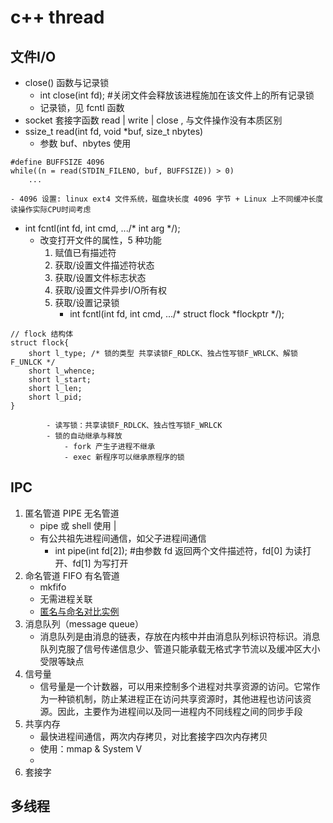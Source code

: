 # c++ thread

## 文件I/O
- close() 函数与记录锁
	- int close(int fd); #关闭文件会释放该进程施加在该文件上的所有记录锁
	- 记录锁，见 fcntl 函数
- socket 套接字函数 read | write | close , 与文件操作没有本质区别
- ssize_t read(int fd, void *buf, size_t nbytes)	
	- 参数 buf、nbytes 使用
```
#define BUFFSIZE 4096
while((n = read(STDIN_FILENO, buf, BUFFSIZE)) > 0)
	...
```
	- 4096 设置: linux ext4 文件系统，磁盘块长度 4096 字节 + Linux 上不同缓冲长度读操作实际CPU时间考虑
- int fcntl(int fd, int cmd, .../* int arg */);
	- 改变打开文件的属性，5 种功能
		1. 赋值已有描述符
		2. 获取/设置文件描述符状态
		3. 获取/设置文件标志状态
		4. 获取/设置文件异步I/O所有权
		5. 获取/设置记录锁
			- int fcntl(int fd, int cmd, .../* struct flock *flockptr */);
```
// flock 结构体
struct flock{
	short l_type; /* 锁的类型 共享读锁F_RDLCK、独占性写锁F_WRLCK、解锁F_UNLCK */
	short l_whence;	
	short l_start;
	short l_len;
	short l_pid;
}
```
			- 读写锁：共享读锁F_RDLCK、独占性写锁F_WRLCK
			- 锁的自动继承与释放
				- fork 产生子进程不继承
				- exec 新程序可以继承原程序的锁     
				
## IPC
1. 匿名管道 PIPE 无名管道
	- pipe 或 shell 使用 |
	- 有公共祖先进程间通信，如父子进程间通信
		- int pipe(int fd[2]); #由参数 fd 返回两个文件描述符，fd[0] 为读打开、fd[1] 为写打开
2. 命名管道 FIFO 有名管道
	- mkfifo
	- 无需进程关联
	- [匿名与命名对比实例](https://cloud.tencent.com/developer/article/1005566)
3. 消息队列（message queue）
	- 消息队列是由消息的链表，存放在内核中并由消息队列标识符标识。消息队列克服了信号传递信息少、管道只能承载无格式字节流以及缓冲区大小受限等缺点
4. 信号量
	- 信号量是一个计数器，可以用来控制多个进程对共享资源的访问。它常作为一种锁机制，防止某进程正在访问共享资源时，其他进程也访问该资源。因此，主要作为进程间以及同一进程内不同线程之间的同步手段
5. 共享内存
	- 最快进程间通信，两次内存拷贝，对比套接字四次内存拷贝
	- 使用：mmap & System V 
	- 
6. 套接字

## 多线程
                                                                                                                                                                                                                                                                                                                                                                                                                                                                                                                                                                                                                                                                                                                                                                                                                                                                                                                                                                                                                                                                                                                                                                                                                                                                                                                                                                                                                                                                                                                                                                                                                                                                                                                                                                                                                                                                                                                                                                                                                                                                                                                                                                                                                                                                                                                                                                                                                                                                                                                                                                                                                                                                                                                                                                                                                                                                                                                                                                                                                                                                                                                                                                                                                                                                                                                                                                                                                                                                                                                                                                                                                                                                                                                                                                                                                                                                                                                                                                                                                                                                                                                                                                                                                                                                                                                                                                                                                                                                                                                                                                                                                                                                                                
